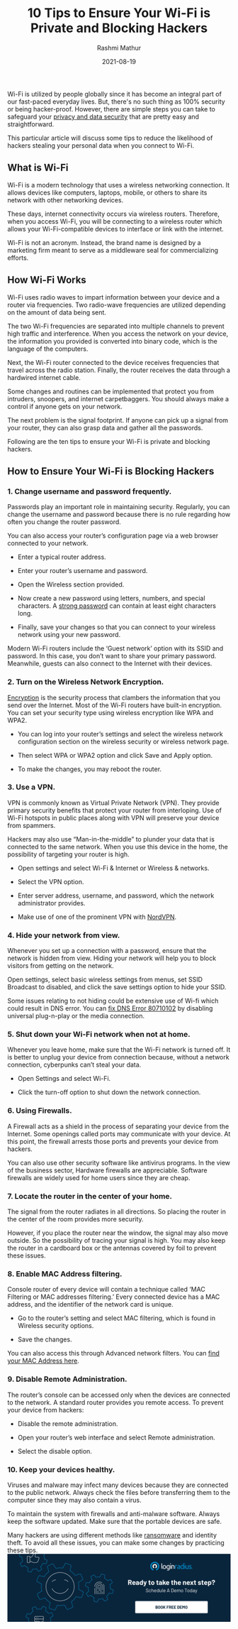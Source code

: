﻿---
title: "10 Tips to Ensure Your Wi-Fi is Private and Blocking Hackers"
date: "2021-08-19"
coverImage: "secure-wi-fi-against-hackers.webp"
category: ["loginradius"]
featured: false 
author: "Rashmi Mathur"
description: "This particular article will discuss some tips to reduce the likelihood of hackers stealing your personal data when you connect to Wi-Fi."
metadescription: "Learn and checkout the simple steps to secure your Wi-Fi privacy and data against hackers"
metatitle: "10 Tips to Secure your Wi-Fi against hackers"
---

Wi-Fi is utilized by people globally since it has become an integral part of our fast-paced everyday lives. But, there's no such thing as 100% security or being hacker-proof. However, there are simple steps you can take to safeguard your [privacy and data security](https://www.loginradius.com/blog/identity/consumer-data-privacy-security/) that are pretty easy and straightforward.

  

This particular article will discuss some tips to reduce the likelihood of hackers stealing your personal data when you connect to Wi-Fi.

## What is Wi-Fi

  

Wi-Fi is a modern technology that uses a wireless networking connection. It allows devices like computers, laptops, mobile, or others to share its network with other networking devices.

  

These days, internet connectivity occurs via wireless routers. Therefore, when you access Wi-Fi, you will be connecting to a wireless router which allows your Wi-Fi-compatible devices to interface or link with the internet.

  

Wi-Fi is not an acronym. Instead, the brand name is designed by a marketing firm meant to serve as a middleware seal for commercializing efforts.

## How Wi-Fi Works

  

Wi-Fi uses radio waves to impart information between your device and a router via frequencies. Two radio-wave frequencies are utilized depending on the amount of data being sent.

  

The two Wi-Fi frequencies are separated into multiple channels to prevent high traffic and interference. When you access the network on your device, the information you provided is converted into binary code, which is the language of the computers.

  

Next, the Wi-Fi router connected to the device receives frequencies that travel across the radio station. Finally, the router receives the data through a hardwired internet cable.

  

Some changes and routines can be implemented that protect you from intruders, snoopers, and internet carpetbaggers. You should always make a control if anyone gets on your network.

  

The next problem is the signal footprint. If anyone can pick up a signal from your router, they can also grasp data and gather all the passwords.

  

Following are the ten tips to ensure your Wi-Fi is private and blocking hackers.

## How to Ensure Your Wi-Fi is Blocking Hackers

### 1. Change username and password frequently.

Passwords play an important role in maintaining security. Regularly, you can change the username and password because there is no rule regarding how often you change the router password.

  

You can also access your router’s configuration page via a web browser connected to your network.

  

-   Enter a typical router address.
    
-   Enter your router’s username and password.
    
-   Open the Wireless section provided.
    
-   Now create a new password using letters, numbers, and special characters. A [strong password](https://www.loginradius.com/blog/engineering/password-security-best-practices-compliance/) can contain at least eight characters long.
    
-   Finally, save your changes so that you can connect to your wireless network using your new password.
    

  

Modern Wi-Fi routers include the ‘Guest network’ option with its SSID and password. In this case, you don’t want to share your primary password. Meanwhile, guests can also connect to the Internet with their devices.

### 2. Turn on the Wireless Network Encryption.

[Encryption](https://www.loginradius.com/blog/engineering/encryption-and-hashing/) is the security process that clambers the information that you send over the Internet. Most of the Wi-Fi routers have built-in encryption. You can set your security type using wireless encryption like WPA and WPA2.

  

-   You can log into your router’s settings and select the wireless network configuration section on the wireless security or wireless network page.
    
-   Then select WPA or WPA2 option and click Save and Apply option.
    
-   To make the changes, you may reboot the router.
    

  

### 3. Use a VPN.

VPN is commonly known as Virtual Private Network (VPN). They provide primary security benefits that protect your router from interloping. Use of Wi-Fi hotspots in public places along with VPN will preserve your device from spammers.

  

Hackers may also use “Man-in-the-middle” to plunder your data that is connected to the same network. When you use this device in the home, the possibility of targeting your router is high.

  

-   Open settings and select Wi-Fi & Internet or Wireless & networks.
    
-   Select the VPN option.
    
-   Enter server address, username, and password, which the network administrator provides.
    
-   Make use of one of the prominent VPN with <a rel="nofollow" href="https://nordvpn.com/download/social-site/">NordVPN</a>.
    

### 4. Hide your network from view.

Whenever you set up a connection with a password, ensure that the network is hidden from view. Hiding your network will help you to block visitors from getting on the network.

  

Open settings, select basic wireless settings from menus, set SSID Broadcast to disabled, and click the save settings option to hide your SSID.

  

Some issues relating to not hiding could be extensive use of Wi-fi which could result in DNS error. You can <a rel="nofollow" href="https://routerlogin.mobi/dns-error-80710102/">fix DNS Error 80710102</a> by disabling universal plug-n-play or the media connection.

### 5. Shut down your Wi-Fi network when not at home.

Whenever you leave home, make sure that the Wi-Fi network is turned off. It is better to unplug your device from connection because, without a network connection, cyberpunks can’t steal your data.

  

-   Open Settings and select Wi-Fi.
    
-   Click the turn-off option to shut down the network connection.
    

### 6. Using Firewalls.

A Firewall acts as a shield in the process of separating your device from the Internet. Some openings called ports may communicate with your device. At this point, the firewall arrests those ports and prevents your device from hackers.

  

You can also use other security software like antivirus programs. In the view of the business sector, Hardware firewalls are appreciable. Software firewalls are widely used for home users since they are cheap.

### 7. Locate the router in the center of your home.

  

The signal from the router radiates in all directions. So placing the router in the center of the room provides more security.

  

However, if you place the router near the window, the signal may also move outside. So the possibility of tracing your signal is high. You may also keep the router in a cardboard box or the antennas covered by foil to prevent these issues.

### 8. Enable MAC Address filtering.

Console router of every device will contain a technique called ‘MAC Filtering or MAC addresses filtering.’ Every connected device has a MAC address, and the identifier of the network card is unique.

  

-   Go to the router’s setting and select MAC filtering, which is found in Wireless security options.
    
-   Save the changes.
    

  

You can also access this through Advanced network filters. You can <a rel="nofollow" href="https://www.oit.uci.edu/mobile/registration/find-your-mac-address/">find your MAC Address here</a>.

  

### 9. Disable Remote Administration.

The router’s console can be accessed only when the devices are connected to the network. A standard router provides you remote access. To prevent your device from hackers:

  

-   Disable the remote administration.
    
-   Open your router’s web interface and select Remote administration.
    
-   Select the disable option.
    

  

### 10. Keep your devices healthy.

  

Viruses and malware may infect many devices because they are connected to the public network. Always check the files before transferring them to the computer since they may also contain a virus.

  

To maintain the system with firewalls and anti-malware software. Always keep the software updated. Make sure that the portable devices are safe.

  

Many hackers are using different methods like [ransomware](https://www.loginradius.com/resource/with-ransomware-on-the-rise-how-safe-is-your-business/) and identity theft. To avoid all these issues, you can make some changes by practicing these tips.
[![book-a-demo-Consultation](../../assets/book-a-demo-loginradius.webp)](https://www.loginradius.com/contact-us?utm_source=blog&utm_medium=web&utm_campaign=secure-your-wi-fi-against-hackers)